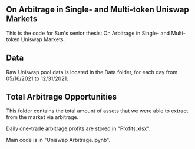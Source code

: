 ## On Arbitrage in Single- and Multi-token Uniswap Markets

This is the code for Sun's senior thesis: On Arbitrage in Single- and Multi-token Uniswap Markets.

## Data

Raw Uniswap pool data is located in the Data folder, for each day from 05/16/2021 to 12/31/2021.

## Total Arbitrage Opportunities

This folder contains the total amount of assets that we were able to extract from the market via arbitrage. 

Daily one-trade arbitrage profits are stored in "Profits.xlsx".

Main code is in "Uniswap Arbitrage.ipynb".
